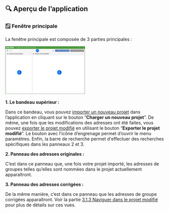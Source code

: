 ## 🔍 Aperçu de l’application

### 🪟 Fenêtre principale

La fenêtre principale est composée de 3 parties principales : 

<img src="Pictures/MainWindow.png" alt="fenetre-principale" style="width:50%;"/>

**1. Le bandeau supérieur :**

Dans ce bandeau, vous pouvez [importer un nouveau projet](#importer-nouveau-projet) dans l’application en cliquant sur le bouton “**Charger un nouveau projet**”. De même, une fois que les modifications des adresses ont été faites, vous pouvez [exporter le projet modifié](#exporter-projet) en utilisant le bouton “**Exporter le projet modifié**”. Le bouton avec l’icône d’engrenage permet d’ouvrir le menu paramètres. Enfin, la barre de recherche permet d'effectuer des recherches spécifiques dans les panneaux 2 et 3. 

**2. Panneau des adresses originales :**

C’est dans ce panneau que, une fois votre projet importé, les adresses de groupes telles qu’elles sont nommées dans le projet actuellement apparaîtront. 

**3. Panneau des adresses corrigées :**

De la même manière, c’est dans ce panneau que les adresses de groupe corrigées apparaîtront. Voir la partie [3.1.3 Naviguer dans le projet modifié](#naviger-projet) pour plus de détails sur ces vues. 
